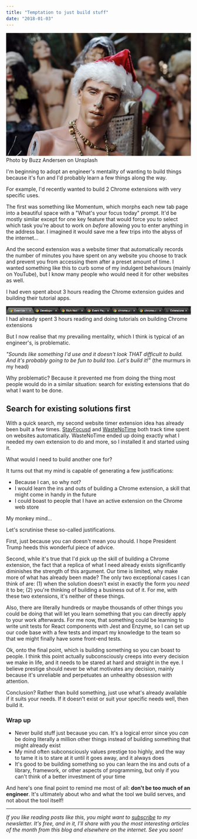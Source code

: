 ```yaml
---
title: "Temptation to just build stuff"
date: "2018-01-03"
---
```


![mannequin wearing santa hat looking broken](images/buzz-andersen-138897-1024x681.jpg) Photo by Buzz Andersen on Unsplash

I'm beginning to adopt an engineer's mentality of wanting to build things because it's fun and I'd probably learn a few things along the way.

For example, I'd recently wanted to build 2 Chrome extensions with very specific uses.

The first was something like Momentum, which morphs each new tab page into a beautiful space with a "What's your focus today" prompt. It'd be mostly similar except for one key feature that would force you to select which task you're about to work on _before_ allowing you to enter anything in the address bar. I imagined it would save me a few trips into the abyss of the internet...

And the second extension was a website timer that automatically records the number of minutes you have spent on any website you choose to track and prevent you from accessing them after a preset amount of time. I wanted something like this to curb some of my indulgent behaviours (mainly on YouTube), but I know many people who would need it for other websites as well.

I had even spent about 3 hours reading the Chrome extension guides and building their tutorial apps.

![chrome extension guides screenshot of tabs](images/Screen-Shot-2018-01-03-at-7.35.29-AM.png) I had already spent 3 hours reading and doing tutorials on building Chrome extensions

But I now realise that my prevailing mentality, which I think is typical of an engineer's, is problematic.

_"Sounds like something I'd use and it doesn't look THAT difficult to build. And it's probably going to be fun to build too. Let's build it!"_ (the murmurs in my head)

Why problematic? Because it prevented me from doing the thing most people would do in a similar situation: search for existing extensions that do what I want to be done.

## Search for existing solutions first

With a quick search, my second website timer extension idea has already been built a few times. [StayFocusd](https://chrome.google.com/webstore/detail/stayfocusd/laankejkbhbdhmipfmgcngdelahlfoji?hl=en) and [WasteNoTime](https://chrome.google.com/webstore/detail/wastenotime/enebomhlllfaccbelnjhfgblnalofhch?hl=en) both track time spent on websites automatically. WasteNoTime ended up doing exactly what I needed my own extension to do and more, so I installed it and started using it.

What would I need to build another one for?

It turns out that my mind is capable of generating a few justifications:

- Because I can, so why not?
- I would learn the ins and outs of building a Chrome extension, a skill that might come in handy in the future
- I could boast to people that I have an active extension on the Chrome web store

My monkey mind...

Let's scrutinise these so-called justifications.

First, just because you can doesn't mean you should. I hope President Trump heeds this wonderful piece of advice.

Second, while it's true that I'd pick up the skill of building a Chrome extension, the fact that a replica of what I need already exists significantly diminishes the strength of this argument. Our time is limited, why make more of what has already been made? The only two exceptional cases I can think of are: (1) when the solution doesn't exist in exactly the form you _need_ it to be; (2) you're thinking of building a business out of it. For me, with these two extensions, it's neither of these things.

Also, there are literally hundreds or maybe thousands of other things you could be doing that will let you learn something that you can directly apply to your work afterwards. For me now, that something could be learning to write unit tests for React components with Jest and Enzyme, so I can set up our code base with a few tests and impart my knowledge to the team so that we might finally have some front-end tests.

Ok, onto the final point, which is building something so you can boast to people. I think this point actually subconsciously creeps into every decision we make in life, and it needs to be stared at hard and straight in the eye. I believe prestige should never be what motivates any decision, mainly because it's unreliable and perpetuates an unhealthy obsession with attention.

Conclusion? Rather than build something, just use what's already available if it suits your needs. If it doesn't exist or suit your specific needs well, then build it.

### Wrap up

- Never build stuff just because you can. It's a logical error since you _can_ be doing literally a million other things instead of building something that might already exist
- My mind often subconsciously values prestige too highly, and the way to tame it is to stare at it until it goes away, and it always does
- It's good to be building something so you can learn the ins and outs of a library, framework, or other aspects of programming, but only if you can't think of a better investment of your time

And here's one final point to remind me most of all: **don't be too much of an engineer**. It's ultimately about who and what the tool we build serves, and not about the tool itself!

* * *

_If you like reading posts like this, you might want to [subscribe](http://eepurl.com/c7xfID) to my newsletter. It's free, and in it, I'll share with you the most interesting articles of the month from this blog and elsewhere on the internet. See you soon!_
